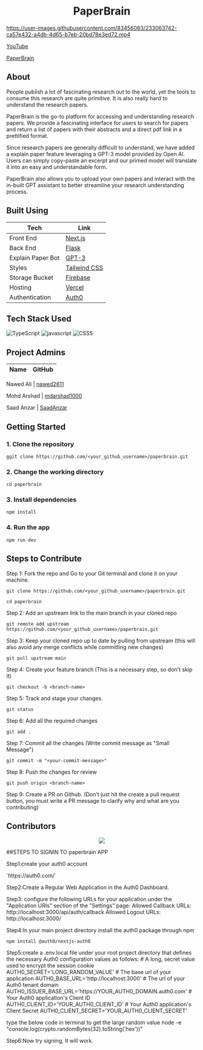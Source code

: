<h1 align="center">
 PaperBrain
 </h1>

https://user-images.githubusercontent.com/83456083/233063742-ca57e432-a4db-4d65-b7eb-20bd78e3ed72.mp4

[YouTube](https://www.youtube.com/watch?v=JnMSISVfTYc)

[PaperBrain](https://www.paperbrain.study)

## About

<p> People publish a lot of fascinating research out to the world, yet the tools to consume this research are quite primitive. It is also really hard to understand the research papers. </p>
  
<p>PaperBrain is the go-to platform for accessing and understanding research papers. We provide a fascinating interface for users to search for papers and return a list of papers with their abstracts and a direct pdf link in a prettified format.

Since research papers are generally difficult to understand, we have added a explain paper feature leveraging a GPT-3 model provided by Open AI. Users can simply copy-paste an excerpt and our primed model will translate it into an easy and understandable form.

</p>

<p>
PaperBrain also allows you to upload your own papers and interact with the in-built GPT assistant to better streamline your research understanding process.
</p>
  
  
## Built Using

| Tech              | Link                                                 |
| ----------------- | ---------------------------------------------------- |
| Front End         | [Next.js](https://nextjs.org/)                       |
| Back End          | [Flask](https://flask.palletsprojects.com/en/2.2.x/) |
| Explain Paper Bot | [GPT-3](https://openai.com/api/)                     |
| Styles            | [Tailwind CSS](https://tailwindcss.com/docs/)        |
| Storage Bucket    | [Firebase](https://firebase.google.com/)             |
| Hosting           | [Vercel](https://vercel.com/)                        |
| Authentication    | [Auth0](https://www.auth0.com/)                      |

## Tech Stack Used

![TypeScript](https://img.shields.io/badge/typescript-%23007ACC.svg?style=for-the-badge&logo=typescript&logoColor=white)
![javascript](https://img.shields.io/badge/javascript-F7DF1E?style=for-the-badge&logo=javascript&logoColor=black)
![CSS5](https://img.shields.io/badge/CSS3-1572B6?style=for-the-badge&logo=css3&logoColor=white)

## Project Admins

| Name | GitHub |
| ---- | ------ |

Nawed Ali | [nawed2611](https://github.com/nawed2611)

Mohd Arshad | [mdarshad1000](https://github.com/mdarshad1000)

Saad Anzar | [SaadAnzar](https://github.com/SaadAnzar)

## Getting Started

### 1. Clone the repository

`ggit clone https://github.com/<your_github_username>/paperbrain.git`

### 2. Change the working directory

`cd paperbrain`

### 3. Install dependencies

`npm install`

### 4. Run the app

`npm run dev`

## Steps to Contribute

<p>
Step 1: Fork the repo and Go to your Git terminal and clone it on your machine.
</p>

`git clone https://github.com/<your_github_username>/paperbrain.git`

`cd paperbrain`

<p>
Step 2: Add an upstream link to the main branch in your cloned repo
 </p>

`git remote add upstream https://github.com/<your_github_username>/paperbrain.git`

<p>
Step 3: Keep your cloned repo up to date by pulling from upstream (this will also avoid any merge conflicts while committing new changes)
</p>

`git pull upstream main`

<p>
Step 4: Create your feature branch (This is a necessary step, so don't skip it)
</p>

`git checkout -b <branch-name>`

<p>
Step 5: Track and stage your changes.
</p>

`git status`

<p>
 Step 6: Add all the required changes
</p>
 
```git add .```

<p>
Step 7: Commit all the changes (Write commit message as "Small Message")
</p>

`git commit -m "<your-commit-message>"`

<p>
Step 8: Push the changes for review
</p>

`git push origin <branch-name>`

<p>
Step 9: Create a PR on Github. (Don't just hit the create a pull request button, you must write a PR message to clarify why and what are you contributing)
</p>

## Contributors

<p align="center">
<a href="https://github.com/nawed2611/paperbrain/graphs/contributors">
  <img src="https://contrib.rocks/image?repo=nawed2611/paperbrain" />
</a></p>

##STEPS TO SIGNIN TO paperbrain APP

<p>
Step1:create your auth0 account
</P>
`https://auth0.com/`

<p>
Step2:Create a Regular Web Application in the Auth0 Dashboard.
</p>

<p>
Step3: configure the following URLs for your application under the "Application URIs" section of the "Settings" page:
Allowed Callback URLs: http://localhost:3000/api/auth/callback
Allowed Logout URLs: http://localhost:3000/
</p>

<p>
Step4:In your main project directory install the auth0 package through npm 
</p>

`npm install @auth0/nextjs-auth0`

<p>
Step5:create a .env.local file under your root project directory that defines the necessary Auth0 configuration values as follows:
# A long, secret value used to encrypt the session cookie
AUTH0_SECRET='LONG_RANDOM_VALUE'
# The base url of your application
AUTH0_BASE_URL='http://localhost:3000'
# The url of your Auth0 tenant domain
AUTH0_ISSUER_BASE_URL='https://YOUR_AUTH0_DOMAIN.auth0.com'
# Your Auth0 application's Client ID
AUTH0_CLIENT_ID='YOUR_AUTH0_CLIENT_ID'
# Your Auth0 application's Client Secret
AUTH0_CLIENT_SECRET='YOUR_AUTH0_CLIENT_SECRET'

type the below code in terminal to get the large random value 
node -e "console.log(crypto.randomBytes(32).toString('hex'))"
</p>

<p>
Step6:Now try signing, It will work.
</P>
